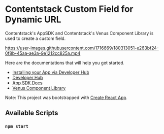 # Contentstack Custom Field for Dynamic URL

Contentstack's AppSDK and Contentstack's Venus Component Library is used to create a custom field.

https://user-images.githubusercontent.com/1716669/180313051-e263bf24-0f8b-45aa-ae3a-9e1212cc825a.mp4

Here are the documentations that will help you get started.

- [Installing your App via Developer Hub](https://www.contentstack.com/docs/developers/developer-hub/installing-your-app-via-developer-hub/)
- [Developer Hub](https://www.contentstack.com/docs/developers/developer-hub/)
- [App SDK Docs](https://github.com/contentstack/app-sdk-docs)
- [Venus Component Library](https://www.contentstack.com/docs/developers/venus-component-library/)

Note: This project was bootstrapped with [Create React App](https://github.com/facebook/create-react-app).
## Available Scripts

### `npm start`


